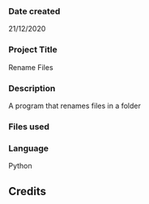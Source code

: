 ### Date created
21/12/2020

### Project Title
Rename Files

### Description
A program that renames files in a folder

### Files used


### Language
Python

## Credits
